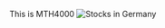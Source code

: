 This is MTH4000 
![Stocks in Germany](https://www.alphavantage.co/query?function=TIME_SERIES_DAILY&symbol=MBG.DEX&outputsize=full&apikey=demo)
